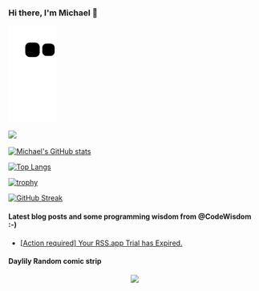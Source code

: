 ### Hi there, I'm Michael 👋

<img src="https://raw.githubusercontent.com/msoftware/msoftware/output/github-contribution-grid-snake.svg" />

![](https://github-profile-summary-cards.vercel.app/api/cards/profile-details?username=msoftware&theme=vue)

[![Michael's GitHub stats](https://github-readme-stats.vercel.app/api?username=msoftware)](https://github.com/msoftware/github-readme-stats)

[![Top Langs](https://github-readme-stats.vercel.app/api/top-langs/?username=msoftware&layout=compact)](https://github.com/anuraghazra/github-readme-stats)

[![trophy](https://github-profile-trophy.vercel.app/?username=msoftware)](https://github.com/ryo-ma/github-profile-trophy)

[![GitHub Streak](https://github-readme-streak-stats.herokuapp.com/?user=msoftware)](https://git.io/streak-stats)

#### Latest blog posts and some programming wisdom from @CodeWisdom :-)
<!-- BLOG-POST-LIST:START -->
- [[Action required] Your RSS.app Trial has Expired.](https://rss.app)
<!-- BLOG-POST-LIST:END -->

#### Daylily Random comic strip
<!--START_SECTION:comicstrip-->
<p align="center">
 <a href="https://xkcd.com/">
 <img src="https://imgs.xkcd.com/comics/faucet.png" />
</a>
</p>
<!--END_SECTION:comicstrip-->

<!--
**msoftware/msoftware** is a ✨ _special_ ✨ repository because its `README.md` (this file) appears on your GitHub profile.

Here are some ideas to get you started:

- 🔭 I’m currently working on ...
- 🌱 I’m currently learning ...
- 👯 I’m looking to collaborate on ...
- 🤔 I’m looking for help with ...
- 💬 Ask me about ...
- 📫 How to reach me: ...
- 😄 Pronouns: ...
- ⚡ Fun fact: ...
-->
